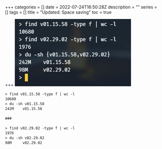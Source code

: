 +++
categories = []
date = 2022-07-24T16:50:28Z
description = ""
series = []
tags = []
title = "Updated: Space saving"
toc = true

+++
![](/uploads/20220724-snipaste_2022-07-25_02-50-06.jpg)

```
> find v01.15.58 -type f | wc -l
10680
> du -sh v01.15.58
242M    v01.15.58

###

> find v02.29.02 -type f | wc -l
1976
> du -sh v02.29.02
98M     v02.29.02
```